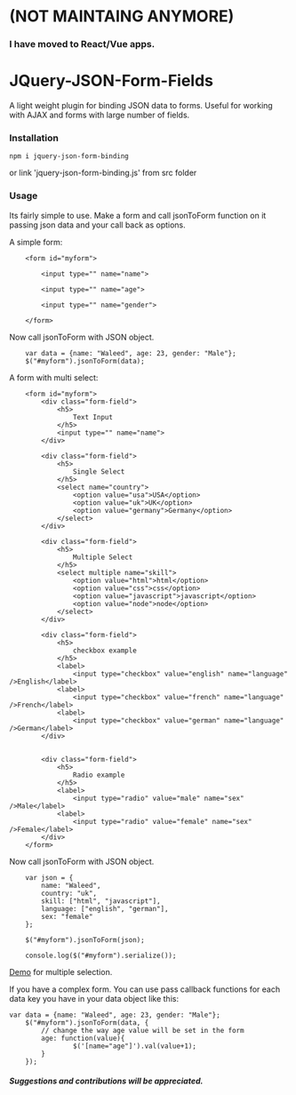 # (NOT MAINTAING ANYMORE)
### I have moved to React/Vue apps.

# JQuery-JSON-Form-Fields
A light weight plugin for binding JSON data to forms. Useful for working with AJAX and forms with large number of fields.

### Installation

```npm i jquery-json-form-binding```

   or link 'jquery-json-form-binding.js' from src folder
### Usage
Its fairly simple to use. Make a form and call jsonToForm function on it passing json data and your call back as options. 

A simple form:

```
	<form id="myform">
		
		<input type="" name="name">

		<input type="" name="age">

		<input type="" name="gender">

	</form>
```

Now call jsonToForm with JSON object.

```
	var data = {name: "Waleed", age: 23, gender: "Male"};
	$("#myform").jsonToForm(data);
```

A form with multi select:

```
	<form id="myform">
		<div class="form-field">
			<h5>
				Text Input
			</h5>
			<input type="" name="name">
		</div>

		<div class="form-field">
			<h5>
				Single Select
			</h5>
			<select name="country">
				<option value="usa">USA</option>
				<option value="uk">UK</option>
				<option value="germany">Germany</option>
			</select>
		</div>

		<div class="form-field">
			<h5>
				Multiple Select
			</h5>
			<select multiple name="skill">
				<option value="html">html</option>
				<option value="css">css</option>
				<option value="javascript">javascript</option>
				<option value="node">node</option>
			</select>
		</div>

		<div class="form-field">
			<h5>
				checkbox example
			</h5>
			<label>
				<input type="checkbox" value="english" name="language" />English</label>
			<label>
				<input type="checkbox" value="french" name="language" />French</label>
			<label>
				<input type="checkbox" value="german" name="language" />German</label>
		</div>


		<div class="form-field">
			<h5>
				Radio example
			</h5>
			<label>
				<input type="radio" value="male" name="sex" />Male</label>
			<label>
				<input type="radio" value="female" name="sex" />Female</label>
		</div>
	</form>
```

Now call jsonToForm with JSON object.

```
	var json = {
		name: "Waleed",
		country: "uk",
		skill: ["html", "javascript"],
		language: ["english", "german"],
		sex: "female"
	};

	$("#myform").jsonToForm(json);
	
	console.log($("#myform").serialize());
```
[Demo](https://jsfiddle.net/sesubash/qmf9djuk/) for multiple selection.

If you have a complex form. You can use pass callback functions for each data key you have in your data object like this:

```
var data = {name: "Waleed", age: 23, gender: "Male"};
	$("#myform").jsonToForm(data, {
		// change the way age value will be set in the form
		age: function(value){
				$('[name="age"]').val(value+1);
		}
	});
```

##### Suggestions and contributions will be appreciated.
